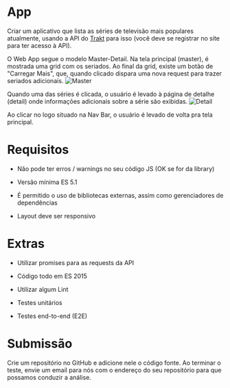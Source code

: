 # App

Criar um aplicativo que lista as séries de televisão mais populares atualmente, usando a API do [Trakt](https://trakt.tv) para isso (você deve se registrar no site para ter acesso à API).

O Web App segue o modelo Master-Detail. Na tela principal (master), é mostrada uma grid com os seriados. Ao final da grid, existe um botão de "Carregar Mais", que, quando clicado dispara uma nova request para trazer seriados adicionais.
![Master](https://github.com/finchsolucoes/recrutamento-front/raw/master/Master.png)

Quando uma das séries é clicada, o usuário é levado à página de detalhe (detail) onde informações adicionais sobre a série são exibidas.
![Detail](https://github.com/finchsolucoes/recrutamento-front/raw/master/Detail.png)

Ao clicar no logo situado na Nav Bar, o usuário é levado de volta pra tela principal.


# Requisitos

* Não pode ter erros / warnings no seu código JS (OK se for da library)

* Versão mínima ES 5.1

* É permitido o uso de bibliotecas externas, assim como gerenciadores de dependências

* Layout deve ser responsivo


# Extras

* Utilizar promises para as requests da API

* Código todo em ES 2015

* Utilizar algum Lint

* Testes unitários

* Testes end-to-end (E2E)


# Submissão

Crie um repositório no GitHub e adicione nele o código fonte. Ao terminar o teste, envie um email para nós com o endereço do seu repositório para que possamos conduzir a análise.
